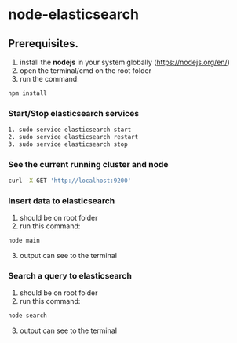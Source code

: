 # node-elasticsearch

## Prerequisites.
1. install the **nodejs** in your system globally (https://nodejs.org/en/)
2. open the terminal/cmd on the root folder
3. run the command: 

```bash
npm install
```

### Start/Stop elasticsearch services

```bash
1. sudo service elasticsearch start
2. sudo service elasticsearch restart
3. sudo service elasticsearch stop
```

### See the current running cluster and node

```bash
curl -X GET 'http://localhost:9200'
```

### Insert data to elasticsearch
1. should be on root folder
2. run this command: 

```bash
node main
```

3. output can see to the terminal

### Search a query to elasticsearch
1. should be on root folder
2. run this command: 

```bash
node search
```

3. output can see to the terminal